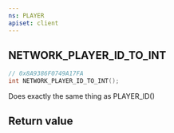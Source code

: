 ```yaml
---
ns: PLAYER
apiset: client
---
```

## NETWORK_PLAYER_ID_TO_INT

```c
// 0x8A9386F0749A17FA
int NETWORK_PLAYER_ID_TO_INT();
```

Does exactly the same thing as PLAYER_ID()


## Return value